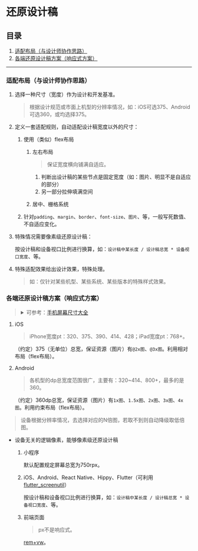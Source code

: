 # 还原设计稿

## 目录
1. [适配布局（与设计师协作思路）](#适配布局与设计师协作思路)
1. [各端还原设计稿方案（响应式方案）](#各端还原设计稿方案响应式方案)

---
### 适配布局（与设计师协作思路）
1. 选择一种尺寸（宽度）作为设计和开发基准。

    >根据设计规范或市面上机型的分辨率情况，如：iOS可选375、Android可选360，或均选择375。
2. 定义一套适配规则，自动适配设计稿宽度以外的尺寸：

    1. 使用（类似）flex布局

        1. 左右布局

            >保证宽度横向铺满自适应。

            1. 判断出设计稿的某些节点是固定宽度（如：图片、明显不是自适应的部分）
            2. 另一部分拉伸填满空间
        2. 居中、栅格系统
    2. 针对`padding`、`margin`、`border`、`font-size`、`图片`、等，一般写死数值、不自适应变化。
3. 特殊情况需要像素级还原设计稿：

    按设计稿和设备视口比例进行换算，如：`设计稿中某长度 / 设计稿总宽 * 设备视口宽度`、等。
4. 特殊适配效果给出设计效果，特殊处理。

    >如：仅针对某些机型、某些系统、某些版本的特殊样式效果。

### 各端还原设计稿方案（响应式方案）
><details>
><summary>可参考：<a href="https://www.strerr.com/screen.html">手机屏幕尺寸大全</a></summary>
>
>1. iOS屏幕宽度pt：
>
>    1. 320：iPhone SE(1st)
>    2. 375：iPhone 11 Pro（iPhone 12/13 Mini的渲染像素的逻辑像素的宽度也是375）
>    3. 390：iPhone 13 Pro
>    4. 393：iPhone 14 Pro
>    5. 414：iPhone 11 Pro Max
>    6. 428：iPhone 13 Pro Max
>    7. 430：iPhone 14 Pro Max
>2. Android屏幕宽度dp：
>
>    320、360、392、411、480，还可以在开发者设置里指定屏幕宽度。
></details>

1. iOS

    >iPhone宽度pt：320、375、390、414、428；iPad宽度pt：768+。

    （约定）375（无单位）总宽，保证资源（图片）有`@2x图`、`@3x图`。利用相对布局（flex布局）。
2. Android

    >各机型的dp总宽度范围很广，主要有：320~414、800+，最多的是360。

    （约定）360dp总宽，保证资源（图片）有`1x图`、`1.5x图`、`2x图`、`3x图`、`4x图`。利用约束布局（flex布局）。

>设备根据分辨率情况，去选择对应的N倍图，若取不到则自动降级取低倍图。

- 设备无关的逻辑像素，能够像素级还原设计稿

    1. 小程序

        默认配置规定屏幕总宽为750rpx。
    2. iOS、Android、React Native、Hippy、Flutter（可利用[flutter_screenutil](https://github.com/OpenFlutter/flutter_screenutil)）

        按设计稿和设备视口比例进行换算，如：`设计稿中某长度 / 设计稿总宽 * 设备视口宽度`、等。
    3. 前端页面

        >px不是响应式。

        [rem+vw](https://github.com/realgeoffrey/knowledge/blob/master/网站前端/HTML+CSS学习笔记/响应式相关.md#响应式页面解决方案)。
